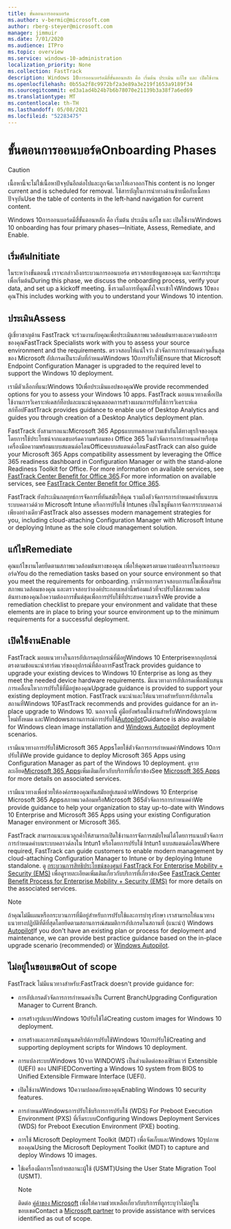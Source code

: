 ```yaml
---
title: ขั้นตอนการออนบอร์ด
ms.author: v-bermic@microsoft.com
author: rberg-steyer@microsoft.com
manager: jimmuir
ms.date: 7/01/2020
ms.audience: ITPro
ms.topic: overview
ms.service: windows-10-administration
localization_priority: None
ms.collection: FastTrack
description: Windows 10การออนบอร์ดมีสี่ขั้นตอนหลัก คือ เริ่มต้น ประเมิน แก้ไข และ เปิดใช้งาน
ms.openlocfilehash: 0b55a2f8c9972bf2a3e89a3e219f1653a9189f34
ms.sourcegitcommit: ed3a1ad4b24b7b6b78070e21139b3a38f7a6ed69
ms.translationtype: MT
ms.contentlocale: th-TH
ms.lasthandoff: 05/08/2021
ms.locfileid: "52283475"
---
```

# <a name="onboarding-phases"></a><span data-ttu-id="251e0-103">ขั้นตอนการออนบอร์ด</span><span class="sxs-lookup"><span data-stu-id="251e0-103">Onboarding Phases</span></span>

> [!CAUTION]
> <span data-ttu-id="251e0-104">เนื้อหานี้จะไม่ใช่เนื้อหาปัจจุบันอีกต่อไปและถูกจัดเวลาให้เอาออก</span><span class="sxs-lookup"><span data-stu-id="251e0-104">This content is no longer current and is scheduled for removal.</span></span> <span data-ttu-id="251e0-105">ใช้สารบัญในการนําทางด้านซ้ายมือกับเนื้อหาปัจจุบัน</span><span class="sxs-lookup"><span data-stu-id="251e0-105">Use the table of contents in the left-hand navigation for current content.</span></span>

<span data-ttu-id="251e0-106">Windows 10การออนบอร์ดมีสี่ขั้นตอนหลัก คือ เริ่มต้น ประเมิน แก้ไข และ เปิดใช้งาน</span><span class="sxs-lookup"><span data-stu-id="251e0-106">Windows 10 onboarding has four primary phases—Initiate, Assess, Remediate, and Enable.</span></span>

## <a name="initiate"></a><span data-ttu-id="251e0-107">เริ่มต้น</span><span class="sxs-lookup"><span data-stu-id="251e0-107">Initiate</span></span>

<span data-ttu-id="251e0-108">ในระหว่างขั้นตอนนี้ เราจะกล่าวถึงกระบวนการออนบอร์ด ตรวจสอบข้อมูลของคุณ และจัดการประชุมเพื่อเริ่มต้น</span><span class="sxs-lookup"><span data-stu-id="251e0-108">During this phase, we discuss the onboarding process, verify your data, and set up a kickoff meeting.</span></span> <span data-ttu-id="251e0-109">ซึ่งรวมถึงการที่คุณตั้งใจจะเข้าใจWindows 10ของคุณ</span><span class="sxs-lookup"><span data-stu-id="251e0-109">This includes working with you to understand your Windows 10 intention.</span></span>

## <a name="assess"></a><span data-ttu-id="251e0-110">ประเมิน</span><span class="sxs-lookup"><span data-stu-id="251e0-110">Assess</span></span>

<span data-ttu-id="251e0-111">ผู้เชี่ยวชาญด้าน FastTrack จะร่วมงานกับคุณเพื่อประเมินสภาพแวดล้อมต้นทางและความต้องการของคุณ</span><span class="sxs-lookup"><span data-stu-id="251e0-111">FastTrack Specialists work with you to assess your source environment and the requirements.</span></span> <span data-ttu-id="251e0-112">ตรวจสอบให้แน่ใจว่า ตัวจัดการการกําหนดค่าจุดสิ้นสุดของ Microsoft อัปเกรดเป็นระดับที่กําหนดWindows 10การปรับใช้</span><span class="sxs-lookup"><span data-stu-id="251e0-112">Ensure that Microsoft Endpoint Configuration Manager is upgraded to the required level to support the Windows 10 deployment.</span></span> 

<span data-ttu-id="251e0-113">เรามีตัวเลือกที่แนะWindows 10เพื่อประเมินแอปของคุณ</span><span class="sxs-lookup"><span data-stu-id="251e0-113">We provide recommended options for you to assess your Windows 10 apps.</span></span> <span data-ttu-id="251e0-114">FastTrack มอบแนวทางเพื่อเปิดใช้งานการวิเคราะห์เดสก์ท็อปและแนะนําคุณตลอดการสร้างแผนการปรับใช้การวิเคราะห์เดสก์ท็อป</span><span class="sxs-lookup"><span data-stu-id="251e0-114">FastTrack provides guidance to enable use of Desktop Analytics and guides you through creation of a Desktop Analytics deployment plan.</span></span>

<span data-ttu-id="251e0-115">FastTrack ยังสามารถแนะMicrosoft 365 Appsแบบทดสอบความเข้ากันได้ทางธุรกิจของคุณโดยการใช้ประโยชน์จากแดชบอร์ดความพร้อมของ Office 365 ในตัวจัดการการกําหนดค่าหรือชุดเครื่องมือความพร้อมแบบสแตนด์อโลนOfficeแบบสแตนด์อโลน</span><span class="sxs-lookup"><span data-stu-id="251e0-115">FastTrack can also guide your Microsoft 365 Apps compatibility assessment by leveraging the Office 365 readiness dashboard in Configuration Manager or with the stand-alone Readiness Toolkit for Office.</span></span> <span data-ttu-id="251e0-116">For more information on available services, see [FastTrack Center Benefit for Office 365](O365-fasttrack-benefit-for-office-365.md).</span><span class="sxs-lookup"><span data-stu-id="251e0-116">For more information on available services, see [FastTrack Center Benefit for Office 365](O365-fasttrack-benefit-for-office-365.md).</span></span> 

<span data-ttu-id="251e0-117">FastTrack ยังประเมินกลยุทธ์การจัดการที่ทันสมัยให้คุณ รวมถึงตัวจัดการการกําหนดค่าที่แนบบนระบบคลาวด์ด้วย Microsoft Intune หรือการปรับใช้ Intunes เป็นโซลูชันการจัดการระบบคลาวด์เพียงอย่างเดียว</span><span class="sxs-lookup"><span data-stu-id="251e0-117">FastTrack also assesses modern management strategies for you, including cloud-attaching Configuration Manager with Microsoft Intune or deploying Intune as the sole cloud management solution.</span></span>

## <a name="remediate"></a><span data-ttu-id="251e0-118">แก้ไข</span><span class="sxs-lookup"><span data-stu-id="251e0-118">Remediate</span></span>

<span data-ttu-id="251e0-119">คุณแก้ไขงานโดยยึดตามสภาพแวดล้อมต้นทางของคุณ เพื่อให้คุณตรงตามความต้องการในการออนบอร์ด</span><span class="sxs-lookup"><span data-stu-id="251e0-119">You do the remediation tasks based on your source environment so that you meet the requirements for onboarding.</span></span> <span data-ttu-id="251e0-120">เรามีรายการตรวจสอบการแก้ไขเพื่อเตรียมสภาพแวดล้อมของคุณ และตรวจสอบว่าองค์ประกอบเหล่านี้พร้อมแล้วที่จะปรับใช้สภาพแวดล้อมต้นทางของคุณถึงความต้องการขั้นต่สุดเพื่อการปรับใช้ที่ประสบความสาเร็จ</span><span class="sxs-lookup"><span data-stu-id="251e0-120">We provide a remediation checklist to prepare your environment and validate that these elements are in place to bring your source environment up to the minimum requirements for a successful deployment.</span></span> 

## <a name="enable"></a><span data-ttu-id="251e0-121">เปิดใช้งาน</span><span class="sxs-lookup"><span data-stu-id="251e0-121">Enable</span></span>

<span data-ttu-id="251e0-122">FastTrack มอบแนวทางในการอัปเกรดอุปกรณ์ที่มีอยู่Windows 10 Enterpriseหากอุปกรณ์ตรงตามข้อแนะนําฮาร์ดแวร์ของอุปกรณ์ที่ต้องการ</span><span class="sxs-lookup"><span data-stu-id="251e0-122">FastTrack provides guidance to upgrade your existing devices to Windows 10 Enterprise as long as they meet the needed device hardware requirements.</span></span> <span data-ttu-id="251e0-123">มีแนวทางการอัปเกรดเพื่อสนับสนุนการเคลื่อนไหวการปรับใช้ที่มีอยู่ของคุณ</span><span class="sxs-lookup"><span data-stu-id="251e0-123">Upgrade guidance is provided to support your existing deployment motion.</span></span> <span data-ttu-id="251e0-124">FastTrack แนะนําและให้แนวทางสําหรับการอัปเกรดในสถานที่Windows 10</span><span class="sxs-lookup"><span data-stu-id="251e0-124">FastTrack recommends and provides guidance for an in-place upgrade to Windows 10.</span></span> <span data-ttu-id="251e0-125">นอกจากนี้ คู่มือยังพร้อมใช้งานสําหรับWindowsรูปภาพใหม่ทั้งหมด และWindowsสถานการณ์การปรับใช้[Autopilot](EMS-onboarding-phases.md#windows-autopilot)</span><span class="sxs-lookup"><span data-stu-id="251e0-125">Guidance is also available for Windows clean image installation and [Windows Autopilot](EMS-onboarding-phases.md#windows-autopilot) deployment scenarios.</span></span> 

<span data-ttu-id="251e0-126">เรามีแนวทางการปรับใช้Microsoft 365 Appsโดยใช้ตัวจัดการการกําหนดค่าWindows 10การปรับใช้</span><span class="sxs-lookup"><span data-stu-id="251e0-126">We provide guidance to deploy Microsoft 365 Apps using Configuration Manager as part of the Windows 10 deployment.</span></span> <span data-ttu-id="251e0-127">ดูรายละเอียด[Microsoft 365 Apps](O365-onboarding-and-migration.md#microsoft-365-apps)เพิ่มเติมเกี่ยวกับบริการที่เกี่ยวข้อง</span><span class="sxs-lookup"><span data-stu-id="251e0-127">See [Microsoft 365 Apps](O365-onboarding-and-migration.md#microsoft-365-apps) for more details on associated services.</span></span>

<span data-ttu-id="251e0-128">เรามีแนวทางเพื่อช่วยให้องค์กรของคุณทันสมัยอยู่เสมอด้วยWindows 10 Enterprise Microsoft 365 Appsสภาพแวดล้อมหรือMicrosoft 365ตัวจัดการการกําหนดค่า</span><span class="sxs-lookup"><span data-stu-id="251e0-128">We provide guidance to help your organization to stay up-to-date with Windows 10 Enterprise and Microsoft 365 Apps using your existing Configuration Manager environment or Microsoft 365.</span></span>

<span data-ttu-id="251e0-129">FastTrack สามารถแนะแนวลูกค้าให้สามารถเปิดใช้งานการจัดการสมัยใหม่ได้โดยการแนบตัวจัดการการกําหนดค่าบนระบบคลาวด์ลงใน Intun1 หรือโดยการปรับใช้ Intun1 แบบสแตนด์อโลน</span><span class="sxs-lookup"><span data-stu-id="251e0-129">Where required, FastTrack can guide customers to enable modern management by cloud-attaching Configuration Manager to Intune or by deploying Intune standalone.</span></span> <span data-ttu-id="251e0-130">ดู [กระบวนการสิทธิประโยชน์ของศูนย์ FastTrack For Enterprise Mobility + Security (EMS)](EMS-fasttrack-process.md) เพื่อดูรายละเอียดเพิ่มเติมเกี่ยวกับบริการที่เกี่ยวข้อง</span><span class="sxs-lookup"><span data-stu-id="251e0-130">See [FastTrack Center Benefit Process for Enterprise Mobility + Security (EMS)](EMS-fasttrack-process.md) for more details on the associated services.</span></span>

> [!NOTE]
> <span data-ttu-id="251e0-131">ถ้าคุณไม่มีแผนหรือกระบวนการที่มีอยู่สําหรับการปรับใช้และการบํารุงรักษา เราสามารถให้แนวทางแนวทางปฏิบัติที่ดีที่สุดโดยยึดตามสถานการณ์สมมติการอัปเกรดในสถานที่ (แนะนํา) Windows [Autopilot](EMS-onboarding-phases.md#windows-autopilot)</span><span class="sxs-lookup"><span data-stu-id="251e0-131">If you don't have an existing plan or process for deployment and maintenance, we can provide best practice guidance based on the in-place upgrade scenario (recommended) or [Windows Autopilot](EMS-onboarding-phases.md#windows-autopilot).</span></span>

## <a name="out-of-scope"></a><span data-ttu-id="251e0-132">ไม่อยู่ในขอบเขต</span><span class="sxs-lookup"><span data-stu-id="251e0-132">Out of scope</span></span>

<span data-ttu-id="251e0-133">FastTrack ไม่มีแนวทางสําหรับ:</span><span class="sxs-lookup"><span data-stu-id="251e0-133">FastTrack doesn't provide guidance for:</span></span>

- <span data-ttu-id="251e0-134">การอัปเกรดตัวจัดการการกําหนดค่าเป็น Current Branch</span><span class="sxs-lookup"><span data-stu-id="251e0-134">Upgrading Configuration Manager to Current Branch.</span></span>
- <span data-ttu-id="251e0-135">การสร้างรูปแบบWindows 10ปรับใช้ได้</span><span class="sxs-lookup"><span data-stu-id="251e0-135">Creating custom images for Windows 10 deployment.</span></span>
- <span data-ttu-id="251e0-136">การสร้างและการสนับสนุนสคริปต์การปรับใช้Windows 10การปรับใช้</span><span class="sxs-lookup"><span data-stu-id="251e0-136">Creating and supporting deployment scripts for Windows 10 deployment.</span></span>
- <span data-ttu-id="251e0-137">การแปลงระบบWindows 10จาก WINDOWS เป็นส่วนติดต่อของเฟิร์มแวร์ Extensible (UEFI) ของ UNIFIED</span><span class="sxs-lookup"><span data-stu-id="251e0-137">Converting a Windows 10 system from BIOS to Unified Extensible Firmware Interface (UEFI).</span></span>
- <span data-ttu-id="251e0-138">เปิดใช้งานWindows 10ความปลอดภัยของคุณ</span><span class="sxs-lookup"><span data-stu-id="251e0-138">Enabling Windows 10 security features.</span></span> 
- <span data-ttu-id="251e0-139">การกําหนดWindowsการปรับใช้บริการการปรับใช้ (WDS) For Preboot Execution Environment (PXS) ที่เริ่มระบบ</span><span class="sxs-lookup"><span data-stu-id="251e0-139">Configuring Windows Deployment Services (WDS) for Preboot Execution Environment (PXE) booting.</span></span>
- <span data-ttu-id="251e0-140">การใช้ Microsoft Deployment Toolkit (MDT) เพื่อจัดเก็บและWindows 10รูปภาพของคุณ</span><span class="sxs-lookup"><span data-stu-id="251e0-140">Using the Microsoft Deployment Toolkit (MDT) to capture and deploy Windows 10 images.</span></span>
- <span data-ttu-id="251e0-141">ใช้เครื่องมือการโยกย้ายสถานะผู้ใช้ (USMT)</span><span class="sxs-lookup"><span data-stu-id="251e0-141">Using the User State Migration Tool (USMT).</span></span>

  > [!NOTE]
  > <span data-ttu-id="251e0-142">ติดต่อ [คู่ค้าของ Microsoft](https://go.microsoft.com/fwlink/?linkid=2080150) เพื่อให้ความช่วยเหลือเกี่ยวกับบริการที่ถูกระบุว่าไม่อยู่ในขอบเขต</span><span class="sxs-lookup"><span data-stu-id="251e0-142">Contact a [Microsoft partner](https://go.microsoft.com/fwlink/?linkid=2080150) to provide assistance with services identified as out of scope.</span></span>

 